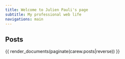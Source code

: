 ```yaml
---
title: Welcome to Julien Pauli's page
subtitle: My professional web life
navigations: main
---
```


## Posts

{{ render_documents(paginate(carew.posts|reverse)) }}

